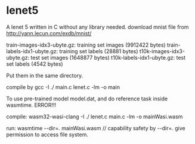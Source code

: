 # lenet5
A lenet 5 written in C without any library needed. 
download mnist file from http://yann.lecun.com/exdb/mnist/

train-images-idx3-ubyte.gz:  training set images (9912422 bytes)
train-labels-idx1-ubyte.gz:  training set labels (28881 bytes)
t10k-images-idx3-ubyte.gz:   test set images (1648877 bytes)
t10k-labels-idx1-ubyte.gz:   test set labels (4542 bytes)

Put them in the same directory. 

compile by 
gcc -I ./ main.c lenet.c -lm -o main


To use pre-trained model model.dat, and do reference task inside wasmtime.  ERROR!!!

compile:
wasm32-wasi-clang   -I ./ lenet.c main.c -lm -o mainWasi.wasm

run:
wasmtime --dir=. mainWasi.wasm       // capability safety by --dir=. give permission to access file system.
